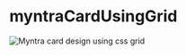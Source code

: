 # myntraCardUsingGrid
![Myntra card design using css grid](https://user-images.githubusercontent.com/99539310/163361442-b3ac65dd-cbcd-4277-b0b8-41a0ebea8926.png)
